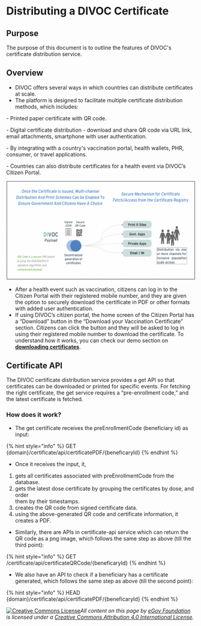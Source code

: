 # Distributing a DIVOC Certificate

## Purpose&#x20;

The purpose of this document is to outline the features of DIVOC's certificate distribution service.

## **Overview**

* DIVOC offers several ways in which countries can distribute certificates at scale.&#x20;
* The platform is designed to facilitate multiple certificate distribution methods, which includes:

&#x20;     \- Printed paper certificate with QR code.

&#x20;     \- Digital certificate distribution - download and share QR code via URL link, email  attachments, smartphone with user authentication.

&#x20;     \- By integrating with a country's vaccination portal, health wallets, PHR, consumer, or travel applications.

&#x20;     \- Countries can also distribute certificates for a health event via DIVOC’s Citizen Portal.

![](<../../.gitbook/assets/Screenshot 2022-03-25 at 1.05.17 PM.png>)

* After a health event such as vaccination, citizens can log in to the Citizen Portal with their registered mobile number, and they are given the option to securely download the certificate in PDF or other formats with added user authentication.
* If using DIVOC’s citizen portal, the home screen of the Citizen Portal has a “Download” button in the “Download your Vaccination Certificate” section.  Citizens can click the button and they will be asked to log in using their registered mobile number to download the certificate. To understand how it works, you can check our demo section on [**downloading certificates**](https://divoc.egov.org.in/divoc-demo/citizen-portal#2.-for-downloading-a-certificate).

## Certificate API&#x20;

The DIVOC certificate distribution service provides a get API so that certificates can be downloaded or printed for specific events. For fetching the right certificate, the get service requires a “pre-enrollment code,” and the latest certificate is fetched.

### **How does it work?**

* The get certificate receives the preEnrollmentCode (beneficiary id) as input:&#x20;

{% hint style="info" %}
GET {domain}/certificate/api/certificatePDF/{beneficaryId}
{% endhint %}

* Once it receives the input, it,

1. gets all certificates associated with preEnrollmentCode from the database.
2. gets the latest dose certificate by grouping the certificates by dose, and order\
   them by their timestamps.
3. creates the QR code from signed certificate data.
4. using the above-generated QR code and certificate information, it creates a PDF.

* Similarly, there are APIs in certificate-api service which can return the QR code as a png image, which follows the same step as above (till the third point):

{% hint style="info" %}
GET /certificate/api/certificateQRCode/{beneficaryId}
{% endhint %}

* We also have an API to check if a beneficiary has a certificate generated, which follows the same step as above (till the second point):

{% hint style="info" %}
HEAD  {domain}/certificate/api/certificatePDF/{beneficaryId}
{% endhint %}



[![Creative Commons License](https://i.creativecommons.org/l/by/4.0/80x15.png)](http://creativecommons.org/licenses/by/4.0/)_All content on this page by_ [_eGov Foundation_](https://egov.org.in/) _is licensed under a_ [_Creative Commons Attribution 4.0 International License_](http://creativecommons.org/licenses/by/4.0/)_._
